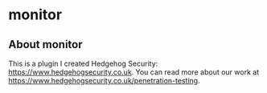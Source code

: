 # monitor

## About monitor
This is a plugin I created Hedgehog Security: https://www.hedgehogsecurity.co.uk. You can read more about our work at https://www.hedgehogsecurity.co.uk/penetration-testing.
